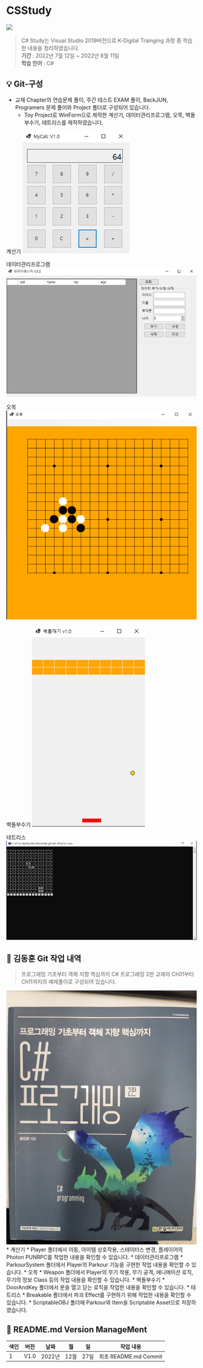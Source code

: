 # CSStudy

<img src="https://capsule-render.vercel.app/api?type=wave&color=auto&height=300&section=header&text=CS%20Study&fontSize=90" />

> C# Study는 Visual Studio 2019버전으로 K-Digital Trainging 과정 중 학습한 내용을 정리하였습니다.
<br/> **기간** : 2022년 7월 12일 ~ 2022년 8월 11일
<br/> **학습 언어**    : C#

:bulb:   Git-구성
------------------------
* 교재 Chapter의 연습문제 풀이, 주간 테스트 EXAM 풀이, BackJUN, Programers 문제 풀이와 Project 폴더로 구성되어 있습니다. 
  * Toy Project로 WinForm으로 제작한 계산기, 데이터관리프로그램, 오목, 벽돌부수기, 테트리스를 제작하였습니다.

계산기
<img src="img/one.png">

데이터관리프로그램
<img src="img/two.png">

오목
<img src="img/three.png">

벽돌부수기
<img src="img/four.png">

테트리스
<img src="img/five.png">

💾 김동훈 Git 작업 내역
------------------------
> 프로그래밍 기초부터 객체 지향 핵심까지 C# 프로그래밍 2판 교재의 Ch01부터 Ch11까지의 예제풀이로 구성되어 있습니다.
<img src="img/six.jpg">
* 계산기
  * Player 폴더에서 이동, 아이템 상호작용, 스테이터스 변경, 플레이어의 Photon PUNRPC를 작업한 내용을 확인할 수 있습니다.
* 데이터관리프로그램
  * ParkourSystem 폴더에서 Player의 Parkour 기능을 구현한 작업 내용을 확인할 수 있습니다.
* 오목
  * Weapon 폴더에서 Player의 무기 착용, 무기 공격, 애니메이션 로직, 무기의 정보 Class 등의 작업 내용을 확인할 수 있습니다.  
* 벽돌부수기
  * DoorAndKey 폴더에서 문을 열고 닫는 로직을 작업한 내용을 확인할 수 있습니다.
* 테트리스
  * Breakable 폴더에서 파괴 Effect를 구현하기 위해 작업한 내용을 확인할 수 있습니다.
  * ScriptableOBJ 폴더에 Parkour와 Item을 Scriptable Asset으로 저장하였습니다.


:nail_care: README.md Version ManageMent
------------------------

색인|버전|날짜|월|일|작업 내용
---|---|---|---|---|---|
1|V1.0|2022년|12월|27일|최초 README.md Commit

